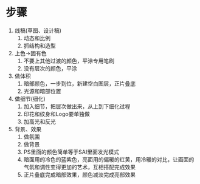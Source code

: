 # 步骤
   1. 线稿(草图、设计稿)
	   1. 动态和比例
	   2. 抓结构和造型
   2. 上色→固有色
	   1. 不要上其他过渡的颜色，平涂专用笔刷
	   2. 没有层次的颜色，平涂
   3. 做体积
	   1. 暗部颜色，一步到位，新建空白图层，正片叠底
	   2. 光源和暗部位置
   4. 做细节(细化)
	   1. 加入细节，把层次做出来，从上到下细化过程
	   2. 印花和纹身和Logo要单独做
	   3. 加高光和反光
   5. 背景、效果
	   1. 做氛围
	   2. 做背景
	   3. PS里面的颜色简单等于SAI里面发光模式
	   4. 暗面用的冷色的蓝紫色，亮面用的偏暖的红黄，用冷暖的对比，让画面的气氛和调性变得更加的艺术，互相搭配完成效果
	   5. 正片叠底完成暗部效果，颜色减淡完成亮部效果